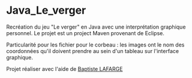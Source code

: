 # Java_Le_verger
Recréation du jeu "Le verger" en Java avec une interprétation graphique personnel. Le projet est un project Maven provenant de Eclipse.

Particularité pour les fichier pour le corbeau : 
les images ont le nom des coordonnées qu'il doivent prendre au sein d'un tableau sur l'interface graphique.

Projet réaliser avec l'aide de [Baptiste LAFARGE](https://github.com/PolleEdouard)
